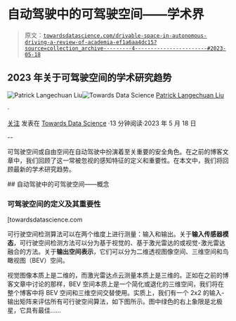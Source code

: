 # 自动驾驶中的可驾驶空间——学术界

> 原文：[`towardsdatascience.com/drivable-space-in-autonomous-driving-a-review-of-academia-ef1a6aa4dc15?source=collection_archive---------4-----------------------#2023-05-18`](https://towardsdatascience.com/drivable-space-in-autonomous-driving-a-review-of-academia-ef1a6aa4dc15?source=collection_archive---------4-----------------------#2023-05-18)

## 2023 年关于可驾驶空间的学术研究趋势

[](https://medium.com/@patrickllgc?source=post_page-----ef1a6aa4dc15--------------------------------)![Patrick Langechuan Liu](https://medium.com/@patrickllgc?source=post_page-----ef1a6aa4dc15--------------------------------)[](https://towardsdatascience.com/?source=post_page-----ef1a6aa4dc15--------------------------------)![Towards Data Science](https://towardsdatascience.com/?source=post_page-----ef1a6aa4dc15--------------------------------) [Patrick Langechuan Liu](https://medium.com/@patrickllgc?source=post_page-----ef1a6aa4dc15--------------------------------)

·

[关注](https://medium.com/m/signin?actionUrl=https%3A%2F%2Fmedium.com%2F_%2Fsubscribe%2Fuser%2Fd875946648f7&operation=register&redirect=https%3A%2F%2Ftowardsdatascience.com%2Fdrivable-space-in-autonomous-driving-a-review-of-academia-ef1a6aa4dc15&user=Patrick+Langechuan+Liu&userId=d875946648f7&source=post_page-d875946648f7----ef1a6aa4dc15---------------------post_header-----------) 发表在 [Towards Data Science](https://towardsdatascience.com/?source=post_page-----ef1a6aa4dc15--------------------------------) ·13 分钟阅读·2023 年 5 月 18 日[](https://medium.com/m/signin?actionUrl=https%3A%2F%2Fmedium.com%2F_%2Fvote%2Ftowards-data-science%2Fef1a6aa4dc15&operation=register&redirect=https%3A%2F%2Ftowardsdatascience.com%2Fdrivable-space-in-autonomous-driving-a-review-of-academia-ef1a6aa4dc15&user=Patrick+Langechuan+Liu&userId=d875946648f7&source=-----ef1a6aa4dc15---------------------clap_footer-----------)

--

[](https://medium.com/m/signin?actionUrl=https%3A%2F%2Fmedium.com%2F_%2Fbookmark%2Fp%2Fef1a6aa4dc15&operation=register&redirect=https%3A%2F%2Ftowardsdatascience.com%2Fdrivable-space-in-autonomous-driving-a-review-of-academia-ef1a6aa4dc15&source=-----ef1a6aa4dc15---------------------bookmark_footer-----------)

可驾驶空间或自由空间在自动驾驶中扮演着至关重要的安全角色。在之前的博客文章中，我们回顾了这一常被忽视的感知特征的定义和重要性。在本文中，我们将回顾最新的学术研究趋势。

[](/drivable-space-in-autonomous-driving-the-concept-df699bb8682f?source=post_page-----ef1a6aa4dc15--------------------------------) ## 自动驾驶中的可驾驶空间——概念

### 可驾驶空间的定义及其重要性

[towardsdatascience.com

可行驶空间检测算法可以在两个维度上进行测量：输入和输出。关于**输入传感器模态**，可行驶空间检测方法可以分为基于视觉的、基于激光雷达的或视觉-激光雷达融合的方法。关于**输出空间表示**，它们可以分为二维透视图像空间、三维空间和鸟瞰视图（BEV）空间。

视觉图像本质上是二维的，而激光雷达点云测量本质上是三维的。正如在之前的博客文章中讨论的那样，BEV 空间本质上是一个简化或退化的三维空间，我们将在整个博客中将 BEV 空间和三维空间交替使用。实质上，我们有一个 2x2 的输入-输出矩阵来评估所有可行驶空间算法，如下图所示。图中绿色的右上象限是北极星，它具有最佳……
